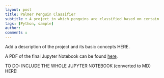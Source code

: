 ```yaml
---
layout: post
title: Palmer Penguin Classifier
subtitle : A project in which penguins are classified based on certain physical features using machine learning models from the scikit-learn library.
tags: [Python, sample]
author: 
comments : 
---
```


Add a description of the project and its basic concepts HERE. 

A PDF of the final Jupyter Notebook can be found <a href="https://github.com/asmit-a/penguin-classification">here</a>.

TO DO: INCLUDE THE WHOLE JUPYTER NOTEBOOK (converted to MD) HERE!
